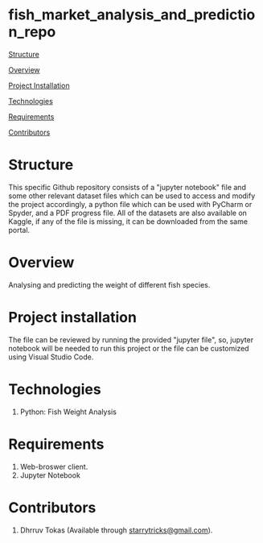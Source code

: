 # fish_market_analysis_and_prediction_repo

[Structure](#structure)

[Overview](#overview)

[Project Installation](#project-installation)

[Technologies](#technologies)

[Requirements](#requirements)

[Contributors](#contributors)

# Structure

This specific Github repository consists of a "jupyter notebook" file and some other relevant dataset files which can be used to access and modify the project accordingly, a python file which can be used with PyCharm or Spyder, and a PDF progress file. All of the datasets are also available on Kaggle, if any of the file is missing, it can be downloaded from the same portal.

# Overview

Analysing and predicting the weight of different fish species.

# Project installation

The file can be reviewed by running the provided "jupyter file", so, jupyter notebook will be needed to run this project or the file can be customized using Visual Studio Code.

# Technologies

1. Python: Fish Weight Analysis

# Requirements

1. Web-broswer client.
2. Jupyter Notebook

# Contributors

1. Dhrruv Tokas (Available through starrytricks@gmail.com).
